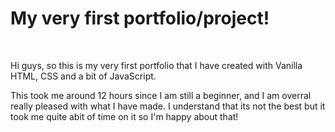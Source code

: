 <h1>My very first portfolio/project!</h1>
<br>
<p>Hi guys, so this is my very first portfolio that I have created with Vanilla HTML, CSS and a bit of JavaScript.</p>
<p>This took me around 12 hours since I am still a beginner, and I am overral really pleased with what I have made.
I understand that its not the best but it took me quite abit of time on it so I'm happy about that!</p>
